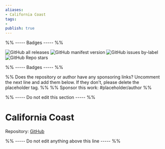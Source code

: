 ```yaml
---
aliases:
- California Coast
tags: 
- 
publish: true
---
```


%% ----- Badges ----- %%

![GitHub all releases](https://img.shields.io/github/downloads/mgmeyers/obsidian-california-coast-theme/total?color=573E7A&logo=github&style=for-the-badge) 
![GitHub manifest version](https://img.shields.io/github/manifest-json/v/mgmeyers/obsidian-california-coast-theme?color=573E7A&logo=github&style=for-the-badge) 
![GitHub issues by-label](https://img.shields.io/github/issues/mgmeyers/obsidian-california-coast-theme/help%20wanted?color=573E7A&logo=github&style=for-the-badge) 
![GitHub Repo stars](https://img.shields.io/github/stars/mgmeyers/obsidian-california-coast-theme?color=573E7A&logo=github&style=for-the-badge)

%% ----- Badges ----- %%

%% Does the repository or author have any sponsoring links? Uncomment the next line and add them below. If they don't, please delete the placeholder tag. %%
%% Sponsor this work: #placeholder/author %%

%% ----- Do not edit this section ----- %%

# California Coast

Repository: [GitHub](https://github.com/mgmeyers/obsidian-california-coast-theme)



%% ----- Do not edit anything above this line ----- %% 
